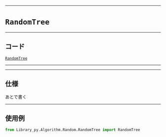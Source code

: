 _____

# `RandomTree`

_____

## コード

[`RandomTree`](https://github.com/titan-23/Library_py/blob/main/Algorithm/Random/RandomTree.py)
<!-- code=https://github.com/titan-23/Library_py/blob/main/Algorithm\Random\RandomTree.py -->

_____

_____

## 仕様

あとで書く

_____

## 使用例

```python
from Library_py.Algorithm.Random.RandomTree import RandomTree
```
